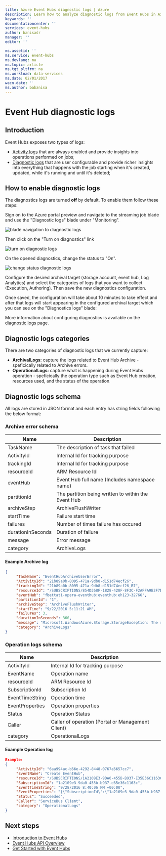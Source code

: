```yaml
---
title: Azure Event Hubs diagnostic logs | Azure
description: Learn how to analyze diagnostic logs from Event Hubs in Azure.
keywords: ''
documentationcenter: ''
services: event-hubs
author: banisadr
manager: ''
editor: ''

ms.assetid: ''
ms.service: event-hubs
ms.devlang: na
ms.topic: article
ms.tgt_pltfrm: na
ms.workload: data-services
ms.date: 02/01/2017
wacn.date: ''
ms.author: babanisa
---
```


# Event Hub diagnostic logs

## Introduction
Event Hubs exposes two types of logs: 
* [Activity logs](../monitoring-and-diagnostics/monitoring-overview-activity-logs.md) that are always enabled and provide insights into operations performed on jobs;
* [Diagnostic logs](../monitoring-and-diagnostics/monitoring-overview-of-diagnostic-logs.md) that are user configurable and provide richer insights into everything that happens with the job starting when it's created, updated, while it's running and until it's deleted;

## How to enable diagnostic logs
The diagnostics logs are turned **off** by default. To enable them follow these steps:

Sign on to the Azure portal preview and navigate to the streaming job blade and use the "Diagnostic logs" blade under "Monitoring".

![blade navigation to diagnostic logs](./media/event-hubs-diagnostic-logs/image1.png)  

Then click on the "Turn on diagnostics" link

![turn on diagnostic logs](./media/event-hubs-diagnostic-logs/image2.png)

On the opened diagnostics, change the status to "On".

![change status diagnostic logs](./media/event-hubs-diagnostic-logs/image3.png)

Configure the desired archival target (storage account, event hub, Log Analytics) and select the categories of logs that you want to collect (Execution, Authoring). Then save the new diagnostics configuration.

Once saved, the configuration will take about 10 minutes to take effect and after that logs will start appearing in the configured archival target which you can see on the "Diagnostics logs" blade:

More information about configuring diagnostics is available on the [diagnostic logs](https://docs.microsoft.com/azure/monitoring-and-diagnostics/monitoring-overview-of-diagnostic-logs) page.

## Diagnostic logs categories
There are two categories of diagnostic logs that we currently capture:

* **ArchivalLogs:** capture the logs related to Event Hub Archive - speficically related to Archive errors.
* **OperationalLogs:** capture what is happening during Event Hubs operation - speficically the operation type such as Event Hub creation, resources used, and the status of the operation.

## Diagnostic logs schema
All logs are stored in JSON format and each entry has string fields following the below format:

### Archive error schema
Name | Description
------- | -------
TaskName | The description of task that failed
ActivityId | Internal Id for tracking purpose
trackingId | Internal Id for tracking purpose
resourceId | ARM Resource Id
eventHub | Event Hub full name (Includes namespace name)
partitionId | The partition being written to within the Event Hub
archiveStep | ArchiveFlushWriter
startTime | Failure start time
failures | Number of times failure has occured
durationInSeconds | Duration of failure
message | Error message
category | ArchiveLogs

#### Example Archive log

```json
{
     "TaskName": "EventHubArchiveUserError",
     "ActivityId": "21b89a0b-8095-471a-9db8-d151d74ecf26",
     "trackingId": "21b89a0b-8095-471a-9db8-d151d74ecf26_B7",
     "resourceId": "/SUBSCRIPTIONS/854D368F-1828-428F-8F3C-F2AFFA9B2F7D/RESOURCEGROUPS/DEFAULT-EVENTHUB-CENTRALUS/PROVIDERS/MICROSOFT.EVENTHUB/NAMESPACES/FBETTATI-OPERA-EVENTHUB",
     "eventHub": "fbettati-opera-eventhub:eventhub:eh123~32766",
     "partitionId": "1",
     "archiveStep": "ArchiveFlushWriter",
     "startTime": "9/22/2016 5:11:21 AM",
     "failures": 3,
     "durationInSeconds": 360,
     "message": "Microsoft.WindowsAzure.Storage.StorageException: The remote server returned an error: (404) Not Found. ---> System.Net.WebException: The remote server returned an error: (404) Not Found.\r\n   at Microsoft.WindowsAzure.Storage.Shared.Protocol.HttpResponseParsers.ProcessExpectedStatusCodeNoException[T](HttpStatusCode expectedStatusCode, HttpStatusCode actualStatusCode, T retVal, StorageCommandBase`1 cmd, Exception ex)\r\n   at Microsoft.WindowsAzure.Storage.Blob.CloudBlockBlob.<PutBlockImpl>b__3e(RESTCommand`1 cmd, HttpWebResponse resp, Exception ex, OperationContext ctx)\r\n   at Microsoft.WindowsAzure.Storage.Core.Executor.Executor.EndGetResponse[T](IAsyncResult getResponseResult)\r\n   --- End of inner exception stack trace ---\r\n   at Microsoft.WindowsAzure.Storage.Core.Util.StorageAsyncResult`1.End()\r\n   at Microsoft.WindowsAzure.Storage.Core.Util.AsyncExtensions.<>c__DisplayClass4.<CreateCallbackVoid>b__3(IAsyncResult ar)\r\n--- End of stack trace from previous location where exception was thrown ---\r\n   at System.",
     "category": "ArchiveLogs"
}
```

### Operation logs schema
Name | Description
------- | -------
ActivityId | Internal Id for tracking purpose
EventName | Operation name			 
resourceId | ARM Resource Id
SubscriptionId | Subscription Id
EventTimeString | Operation time
EventProperties | Operation properties
Status | Operation Status
Caller | Caller of operation (Portal or Management Client)
category | OperationalLogs

#### Example Operation log

```json
Example: 
{
     "ActivityId": "6aa994ac-b56e-4292-8448-0767a5657cc7",
     "EventName": "Create EventHub",
     "resourceId": "/SUBSCRIPTIONS/1A2109E3-9DA0-455B-B937-E35E36C1163C/RESOURCEGROUPS/DEFAULT-SERVICEBUS-CENTRALUS/PROVIDERS/MICROSOFT.EVENTHUB/NAMESPACES/SHOEBOXEHNS-CY4001",
     "SubscriptionId": "1a2109e3-9da0-455b-b937-e35e36c1163c",
     "EventTimeString": "9/28/2016 8:40:06 PM +00:00",
     "EventProperties": "{\"SubscriptionId\":\"1a2109e3-9da0-455b-b937-e35e36c1163c\",\"Namespace\":\"shoeboxehns-cy4001\",\"Via\":\"https://shoeboxehns-cy4001.servicebus.chinacloudapi.cn/f8096791adb448579ee83d30e006a13e/?api-version=2016-07\",\"TrackingId\":\"5ee74c9e-72b5-4e98-97c4-08a62e56e221_G1\"}",
     "Status": "Succeeded",
     "Caller": "ServiceBus Client",
     "category": "OperationalLogs"
}
```

## Next steps
* [Introduction to Event Hubs](./event-hubs-what-is-event-hubs.md)
* [Event Hubs API Overview](./event-hubs-api-overview.md)
* [Get Started with Event Hubs](./event-hubs-csharp-ephcs-getstarted.md)